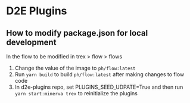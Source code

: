 # D2E Plugins


## How to modify package.json for local development

In the flow to be modified in trex > flow > flows

1. Change the value of the image to `ph/flow:latest`
2. Run `yarn build` to build `ph/flow:latest` after making changes to flow code
3. In d2e-plugins repo, set PLUGINS_SEED_UDPATE=True and then run `yarn start:minerva trex` to reinitialize the plugins
